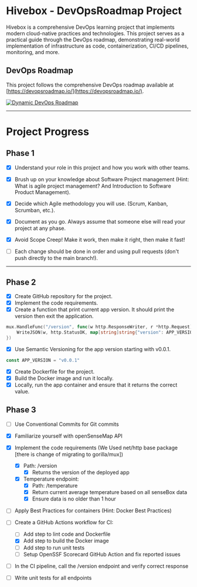# Hivebox - DevOpsRoadmap Project

Hivebox is a comprehensive DevOps learning project that implements modern cloud-native practices and technologies. This project serves as a practical guide through the DevOps roadmap, demonstrating real-world implementation of infrastructure as code, containerization, CI/CD pipelines, monitoring, and more.

## DevOps Roadmap

This project follows the comprehensive DevOps roadmap available at [https://devopsroadmap.io/](https://devopsroadmap.io/).

[![Dynamic DevOps Roadmap](https://devopshive.net/badges/dynamic-devops-roadmap.svg)](https://github.com/DevOpsHiveHQ/dynamic-devops-roadmap)

---

# Project Progress

## Phase 1

- [x] Understand your role in this project and how you work with other teams.

- [x] Brush up on your knowledge about Software Project management (Hint: What is agile project management? And Introduction to Software Product Management).

- [x] Decide which Agile methodology you will use. (Scrum, Kanban, Scrumban, etc.).

- [x] Document as you go. Always assume that someone else will read your project at any phase.

- [x] Avoid Scope Creep! Make it work, then make it right, then make it fast!

- [ ] Each change should be done in order and using pull requests (don't push directly to the main branch!).

---

## Phase 2

- [x] Create GitHub repository for the project.
- [x] Implement the code requirements.
- [x] Create a function that print current app version. It should print the version then exit the application.

```go
mux.HandleFunc("/version", func(w http.ResponseWriter, r *http.Request) {
	WriteJSON(w, http.StatusOK, map[string]string{"version": APP_VERSION})
})
```

- [x] Use Semantic Versioning for the app version starting with v0.0.1.

```go
const APP_VERSION = "v0.0.1"
```

- [x] Create Dockerfile for the project.
- [x] Build the Docker image and run it locally.
- [x] Locally, run the app container and ensure that it returns the correct value.

## Phase 3

- [ ] Use Conventional Commits for Git commits
- [x] Familiarize yourself with openSenseMap API
- [x] Implement the code requirements (We Used net/http base package [there is change of migrating to gorilla/mux])

  - [x] Path: /version
    - [x] Returns the version of the deployed app
  - [x] Temperature endpoint:
    - [x] Path: /temperature
    - [x] Return current average temperature based on all senseBox data
    - [x] Ensure data is no older than 1 hour

- [ ] Apply Best Practices for containers (Hint: Docker Best Practices)

- [ ] Create a GitHub Actions workflow for CI:

  - [ ] Add step to lint code and Dockerfile
  - [x] Add step to build the Docker image
  - [ ] Add step to run unit tests
  - [ ] Setup OpenSSF Scorecard GitHub Action and fix reported issues

- [ ] In the CI pipeline, call the /version endpoint and verify correct response

- [ ] Write unit tests for all endpoints
